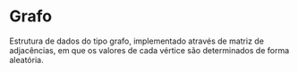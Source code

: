 # Grafo
Estrutura de dados do tipo grafo, implementado através de matriz de adjacências, em que os valores de cada vértice são determinados de forma aleatória. 

